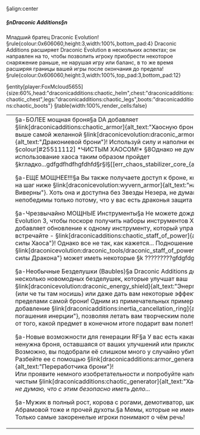 §align:center
##### §nDraconic Additions§n

Младший братец Draconic Evolution!
§rule{colour:0x606060,height:3,width:100%,bottom_pad:4}
Draconic Additions расширяет Draconic Evolution в нескольких аспектах; он направлен на то, чтобы позволить игроку приобрести некоторое снаряжение раньше, не нарушая игру или баланс, в то же время расширяя границы вашей игры после окончания до предела!
§rule{colour:0x606060,height:3,width:100%,top_pad:3,bottom_pad:12}

§entity[player:FoxMcloud5655]{size:60%,head:"draconicadditions:chaotic_helm",chest:"draconicadditions:chaotic_chest",legs:"draconicadditions:chaotic_legs",boots:"draconicadditions:chaotic_boots"}
§table{width:100%,render_cells:false}
<table column_layout="25,1*"><tr><td></td><td>
§a-БОЛЕЕ мощная броня§a
DA добавляет §link[draconicadditions:chaotic_armor]{alt_text:"Хаосную броню"}, на ступень выше самой желанной §link[draconicevolution:draconic_armor]{alt_text:"Дракониевой брони"}! 
Используй силу и наполни ее §colour[#25511112] *ЧИСТЫМ ХАОСОМ!* 	
§8Однако не думайте что, использование хаоса таким образом пройдет §kгладко...gdfgdfhdfhgfdhfd§r§l§[[err_chaos_stabilizer_core_{alt_[0xc000007b]}]  

§a-ЕЩЕ МОЩНЕЕ!!!§a
Вы также получаете доступ к броне, которая находится на шаг ниже §link[draconicevolution:wyvern_armor]{alt_text:"набора брони Виверны"}. 
Хоть она и доступна без Звезды Незера, не думайте что вы непобедимы только потому, что у вас есть драконья защита на ранней стадии!

§a-Чрезвычайно МОЩНЫЕ Инструменты§a
Не можете дождаться Draconic Evolution 3, чтобы поскоре получить наборы инструментов Хаоса?  Что ж, DA добавляет обновление к одному инструменту, который управится со всеми; встречайте -  §link[draconicadditions:chaotic_staff_of_power]{alt_text:"Посох силы Хаоса"}!
Однако все не так, как кажется... 
Подношение чистого Хаоса в §link[draconicevolution:draconic_tools/draconic_staff_of_power]{alt_text:"Посох силы Дракона"} может иметь некоторые §k ?????????gfdgfdghhdsfer

§a-Необычные Безделушки (Baubles)§a
Draconic Additions добавляет несколько новомодных безделушек, которые улучшат ваш §link[draconicevolution:draconic_energy_shield]{alt_text:"Энергетический щит"} (или че ты там носишь) или даже дать вам некоторые эффекты брони DE за пределами самой брони! 
Одним из примечательных примеров этого является добавление §link[draconicadditions:inertia_cancellation_ring]{alt_text:"Кольцо погашения инерции"}, позволяя летать вам творческим полетом, независимо от того, какой предмет в конечном итоге подарит вам полет!

§a-Новые возможности для генерации RF§a
У вас есть какая-нибудь ненужна броня, оставшаяся от ваших улучшений или приключений? 
Возможно, вы подобрали её слишком много у случайно убитых вами мобов? 
Разбейте ее с помощью §link[draconicadditions:armor_generator]{alt_text:"Переработчика брони"}!  
Или проявите немного изобретательности и попробуйте наполнить его чистым §link[draconicadditions:chaotic_generator]{alt_text:"Хаосом"}! 
*Однако не думаю, что с этим безопасно иметь дело...*

§a-Мужик в полный рост, корова с рогами, демотиватор, школьника там нет, Абрамовой тоже и прочей духоты.§a
Мемы, которые не имеют смысла? Только самые закоренелые игроки понимают о чём речь!
</td></tr></table>